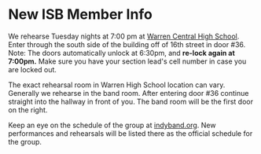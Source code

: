 # New ISB Member Info

We rehearse Tuesday nights at 7:00 pm at [Warren Central High School](https://goo.gl/maps/6rePhJWkf8vkZtvF8). Enter through the south side of the building off of 16th street in door #36.
Note: The doors automatically unlock at 6:30pm, and **re-lock again at 7:00pm.** Make sure you have your section lead's cell number
in case you are locked out.

The exact rehearsal room in Warren High School location can vary. Generally we rehearse in the band room. After entering door #36 continue straight into the hallway in front of you. The band room will be the first door on the right.

Keep an eye on the schedule of the group at [indyband.org](https://indyband.org/rehearsal-schedule). New performances and rehearsals will be listed there as the official schedule for the group. 
